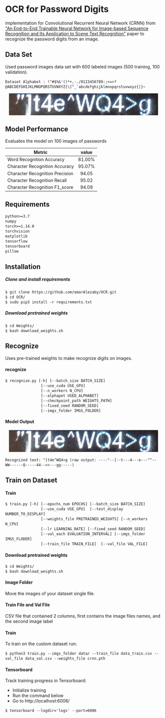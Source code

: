 
# OCR for Password Digits
implementation for Convolutional Recurrent Neural Network (CRNN) from ["An End-to-End Trainable Neural Network for Image-based Sequence Recognition and Its Application to Scene Text Recognition"](https://arxiv.org/abs/1507.05717) paper to recognize the password digits from an image.

## Data Set 
Used password images data set with 600 labeled images (500 training, 100 validation).
```
Dataset Alphabet : !"#$%&'()*+,-./0123456789:;<=>?@ABCDEFGHIJKLMNOPQRSTUVWXYZ[\]^_`abcdefghijklmnopqrstuvwxyz{|}~
```

<p align="center"><img src="assets/IMG_20190423_162858.jpg" width="480"\></p>

## Model Performance
Evaluates the model on 100 images of passwords 

| Metric                         | value |
| -------------------------------|:-----:|
| Word Recognition Accuracy      | 81.00%|
| Character Recognition Accuracy | 95.07%|
| Character Recognition Precision| 94.05 |
| Character Recognition Recall   | 95.02 |
| Character Recognition F1_score | 94.09 |

## Requirements
```
python>=3.7
numpy
torch>=1.14.0
torchvision
matplotlib
tensorflow
tensorboard
pillow
```

## Installation
##### Clone and install requirements
    $ git clone https://github.com/omarAlezaby/OCR.git
    $ cd OCR/
    $ sudo pip3 install -r requirements.txt

##### Download pretrained weights
    $ cd Weights/
    $ bash download_weights.sh

## Recognize
Uses pre-trained weights to make recognize digits on images.
#### recognize
```
$ recognize.py [-h] [--batch_size BATCH_SIZE]
                [--use_cuda USE_GPU] 
                [--n_workers N_CPU]
                [--alphapet USED_ALPHABET]
                [--checkpoint_path WEIGHTS_PATH]
                [--fixed_seed RANDOM_SEED]
                [--imgs_folder IMGS_FOLDER]
```
#### Model Output
<p align="center"><img src="assets/IMG_20190423_162858.jpg" width="480"\></p>

```
Recognized text: "]t4e^WQ4>g (raw output: ----"--]--t---4---e---^^--WW------Q-----44-->>---gg-----)
```
## Train on Dataset

#### Train
```
$ train.py [-h] [--epochs_num EPOCHS] [--batch_size BATCH_SIZE]
                [--use_cuda USE_GPU]  [--test_display NUMBER_TO_DISPLAY]
                [--weights_file PRETRAINED_WEIGHTS] [--n_workers N_CPU]
                [--lr LEARNING_RATE] [--fixed_seed RANDOM_SEED]
                [--val_each EVALUATION_INTERVAL] [--imgs_folder IMGS_FLODER]
                [--train_file TRAIN_FILE]  [--val_file VAL_FILE]
```
#### Download pretrained weights
    $ cd Weights/
    $ bash download_weights.sh
    
#### Image Folder
Move the images of your dataset single file.

#### Train File and Val File
CSV file that contained 2 columns, first contains the image files names, and the second image label 

#### Train
To train on the custom dataset run:
```
$ python3 train.py --imgs_folder data/ --train_file data_train.csv --val_file data_val.csv --weights_file crnn.pth
```

#### Tensorboard
Track training progress in Tensorboard:
* Initialize training
* Run the command below
* Go to http://localhost:6006/

```
$ tensorboard --logdir='logs' --port=6006
```

